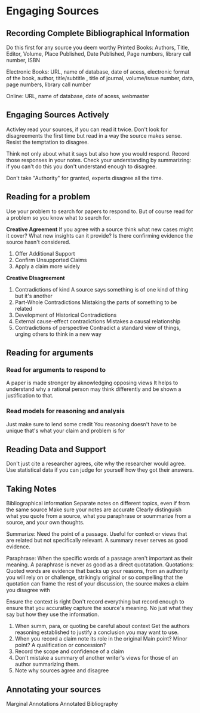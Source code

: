 # Engaging Sources
## Recording Complete Bibliographical Information
Do this first for any source you deem worthy
Printed Books:
Authors, Title, Editor, Volume, Place Published, Date Published, Page numbers, library call number, ISBN

Electronic Books:
URL, name of database, date of acess, electronic format of the book, author, title/subtitle
, title of journal, volume/issue number, data, page numbers, library call number

Online:
URL, name of database, date of acess, webmaster

## Engaging Sources Actively
Activley read your sources, if you can read it twice. Don't look for disagreements the first time but read in a way the source makes sense. Resist the temptation to disagree. 

Think not only about what it says but also how you would respond. Record those responses in your notes. Check your understanding by summarizing: if you can't do this you don't understand enough to disagree.

Don't take "Authority" for granted, experts disagree all the time. 

## Reading for a problem
Use your problem to search for papers to respond to. But of course read for a problem so you know what to search for. 

**Creative Agreement**
If you agree with a source think what new cases might it cover? What new insights can it provide? Is there confirming evidence the source hasn't considered.
1. Offer Additional Support
2. Confirm Unsupported Claims
3. Apply a claim more widely

**Creative DIsagreement**
1. Contradictions of kind
	A source says something is of one kind of thing but it's another
2. Part-Whole Contradictions
	Mistaking the parts of something to be related
3. Development of Historical Contradictions
4. External cause-effect contradictions
	Mistakes a causal relationship
5. Contradictions of perspective
	Contradict a standard view of things, urging others to think in a new way

## Reading for arguments
### Read for arguments to respond to
A paper is made stronger by aknowledging opposing views
It helps to understand why a rational person may think differently and be shown a justification to that.

### Read models for reasoning and analysis
Just make sure to lend some credit
You reasoning doesn't have to be unique that's what your claim and problem is for

## Reading Data and Support
Don't just cite a researcher agrees, cite why the researcher would agree. 
Use statistical data if you can judge for yourself how they got their answers.

## Taking Notes
Bibliographical information
Separate notes on different topics, even if from the same source
Make sure your notes are accurate
Clearly distinguish what you quote from a source, what you paraphrase or soummarize from a source, and your own thoughts. 

Summarize: Need the point of a passage. Useful for context or views that are related but not specifically relevant. A summary never serves as good evidence.

Paraphrase: When the specific words of a passage aren't important as their meaning. A paraphrase is never as good as a direct quotatation.
Quotations: Quoted words are evidence that backs up your reasons, from an authority you will 
	rely on or challenge, strikingly original or so compelling that the quotation can frame the rest of your discussion, the source makes a claim you disagree with

Ensure the context is right
Don't record everything but record enough to ensure that you accuratley capture the source's meaning. No just what they say but how they use the information.
1. When summ, para, or quoting be careful about context
	Get the authors reasoning established to justify a conclusion you may want to use.
2. When you record a claim note its role in the original
	Main point? Minor point? A qualification or concession? 
3. Record the scope and confidence of a claim
4. Don't mistake a summary of another writer's views for those of an author summarizing them. 
5. Note why sources agree and disagree

## Annotating your sources
Marginal Annotations
Annotated Bibliography
